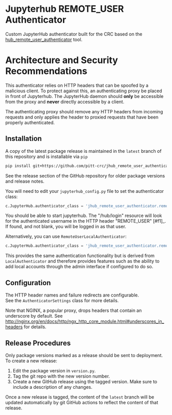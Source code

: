# Jupyterhub REMOTE_USER Authenticator

Custom JupyterHub authenticator built for the CRC based on the
[hub_remote_user_authenticator](https://github.com/cwaldbieser/jhub_remote_user_authenticator) tool.

# Architecture and Security Recommendations

This authenticator relies on HTTP headers that can be spoofed by a malicious client.
To protect against this, an authenticating proxy be placed in front
of Jupyterhub. The JupyterHub daemon should **only** be accessible from the proxy
and **never** directly accessible by a client.

The authenticating proxy should remove any HTTP headers from incoming
requests and only applies the header to proxied requests
that have been properly authenticated.

## Installation

A copy of the latest package release is maintained in the `latest` branch of this repository and is installable via `pip`

```bash
pip install git+https://github.com/pitt-crc/jhub_remote_user_authenticator.git@latest
```

See the release section of the GitHub repository for older package versions and release notes.

You will need to edit your ``jupyterhub_config.py`` file to set the authenticator 
class:

```python
c.JupyterHub.authenticator_class = 'jhub_remote_user_authenticator.remote_user_auth.RemoteUserAuthenticator'
```

You should be able to start jupyterhub. The "/hub/login" resource
will look for the authenticated username in the HTTP header "REMOTE_USER" [#f1]_.
If found, and not blank, you will be logged in as that user.

Alternatively, you can use `RemoteUserLocalAuthenticator`:

```python
c.JupyterHub.authenticator_class = 'jhub_remote_user_authenticator.remote_user_auth.RemoteUserLocalAuthenticator'
```

This provides the same authentication functionality but is derived from
`LocalAuthenticator` and therefore provides features such as the ability
to add local accounts through the admin interface if configured to do so.

## Configuration

The HTTP header names and failure redirects are configurable.  
See the ``AuthenticatorSettings`` class for more details.

Note that NGINX, a popular
proxy, drops headers that contain an underscore by default. See
http://nginx.org/en/docs/http/ngx_http_core_module.html#underscores_in_headers
for details.
   
## Release Procedures

Only package versions marked as a release should be sent to deployment. To create a new release:

1. Edit the package version in `version.py`.
2. Tag the git repo with the new version number.
3. Create a new GitHub release using the tagged version. Make sure to include a description of any changes.

Once a new release is tagged, the content of the `latest` branch will  be updated automatically by 
git GitHub actions to reflect the content of that release.
